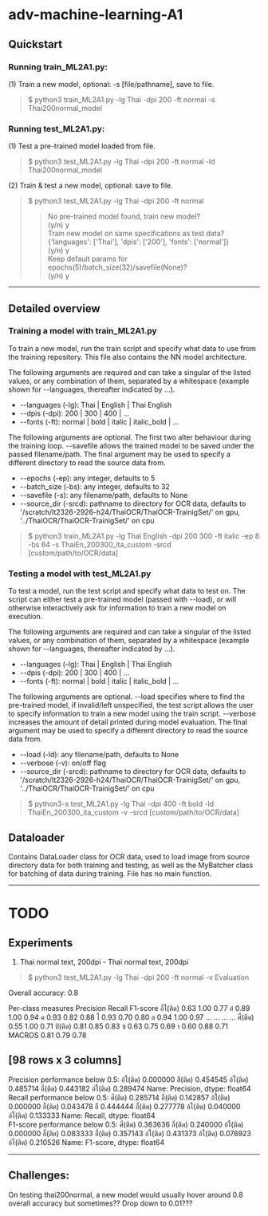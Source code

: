 # adv-machine-learning-A1

## Quickstart

### Running train_ML2A1.py:

(1) Train a new model, optional: -s [file/pathname], save to file.  
> $ python3 train_ML2A1.py -lg Thai -dpi 200 -ft normal -s Thai200normal_model

### Running test_ML2A1.py:

(1) Test a pre-trained model loaded from file.
> $ python3 test_ML2A1.py -lg Thai -dpi 200 -ft normal -ld Thai200normal_model

(2) Train & test a new model, optional: save to file.
> $ python3 test_ML2A1.py -lg Thai -dpi 200 -ft normal
>> No pre-trained model found, train new model?  
>> (y/n) y  
>> Train new model on same specifications as test data?  
>> {'languages': ['Thai'], 'dpis': ['200'], 'fonts': ['normal']}  
>> (y/n) y  
>> Keep default params for epochs(5)/batch_size(32)/savefile(None)?  
>> (y/n) y  

___

## Detailed overview

### Training a model with train_ML2A1.py

To train a new model, run the train script and specify what data to use from the training repository. This file also contains the NN model architecture.

The following arguments are required and can take a singular of the listed values, or any combination of them, separated by a whitespace (example shown for --languages, thereafter indicated by ...).
* --languages (-lg):	Thai | English | Thai English
* --dpis (-dpi): 	200 | 300 | 400 | ...
* --fonts (-ft):	normal | bold | italic | italic_bold | ...

The following arguments are optional. The first two alter behaviour during the training loop. --savefile allows the trained model to be saved under the passed filename/path. The final argument may be used to specify a different directory to read the source data from.
* --epochs (-ep):	any integer, defaults to 5
* --batch_size (-bs):	any integer, defaults to 32
* --savefile (-s):	any filename/path, defaults to None
* --source_dir (-srcd):	pathname to directory for OCR data, defaults to '/scratch/lt2326-2926-h24/ThaiOCR/ThaiOCR-TrainigSet/' on gpu, '../ThaiOCR/ThaiOCR-TrainigSet/' on cpu

> $ python3 train_ML2A1.py -lg Thai English -dpi 200 300 -ft italic -ep 8 -bs 64 -s ThaiEn_200300_ita_custom -srcd [custom/path/to/OCR/data]


### Testing a model with test_ML2A1.py

To test a model, run the test script and specify what data to test on. The script can either test a pre-trained model (passed with --load), or will otherwise interactively ask for information to train a new model on execution.

The following arguments are required and can take a singular of the listed values, or any combination of them, separated by a whitespace (example shown for --languages, thereafter indicated by ...).
* --languages (-lg):	Thai | English | Thai English
* --dpis (-dpi): 	200 | 300 | 400 | ...
* --fonts (-ft):	normal | bold | italic | italic_bold | ...

The following arguments are optional. --load specifies where to find the pre-trained model, if invalid/left unspecified, the test script allows the user to specify information to train a new model using the train script. --verbose increases the amount of detail printed during model evaluation. The final argument may be used to specify a different directory to read the source data from.
* --load (-ld):		any filename/path, defaults to None
* --verbose (-v):	on/off flag
* --source_dir (-srcd):	pathname to directory for OCR data, defaults to '/scratch/lt2326-2926-h24/ThaiOCR/ThaiOCR-TrainigSet/' on gpu, '../ThaiOCR/ThaiOCR-TrainigSet/' on cpu

> $ python3-s test_ML2A1.py -lg Thai -dpi 400 -ft bold -ld ThaiEn_200300_ita_custom -v -srcd [custom/path/to/OCR/data]

## Dataloader

Contains DataLoader class for OCR data, used to load image from source directory data for both training and testing, as well as the MyBatcher class for batching of data during training. File has no main function.

___

# TODO

## Experiments

1) Thai normal text, 200dpi - Thai normal text, 200dpi

> $ python3 test_ML2A1.py -lg Thai -dpi 200 -ft normal -v
Evaluation

Overall accuracy: 0.8

Per-class measures
          Precision  Recall  F1-score
อ็ไ(ติด)       0.63    1.00      0.77
อ๋             0.89    1.00      0.94
ด              0.93    0.82      0.88
ไ              0.93    0.70      0.80
ล              0.94    1.00      0.97
...             ...     ...       ...
ศื(ติด)        0.55    1.00      0.71
ป้(ติด)        0.81    0.85      0.83
ซ              0.63    0.75      0.69
า              0.60    0.88      0.71
MACROS         0.81    0.79      0.78

[98 rows x 3 columns]
--------------------------------------------------------------------------------

Precision performance below 0.5:
อ้ใ(ติด)    0.000000
สี(ติด)     0.454545
อ์โ(ติด)    0.485714
อึ่(ติด)    0.443182
อ์ใ(ติด)    0.289474
Name: Precision, dtype: float64  
Recall performance below 0.5:
ศี(ติด)     0.285714
อี่(ติด)    0.142857
อ้ใ(ติด)    0.000000
อึ้(ติด)    0.043478
อื          0.444444
อื่(ติด)    0.277778
อ้ไ(ติด)    0.040000
อ์ไ(ติด)    0.133333
Name: Recall, dtype: float64  
F1-score performance below 0.5:
ศี(ติด)     0.363636
อี่(ติด)    0.240000
อ้ใ(ติด)    0.000000
อึ้(ติด)    0.083333
อื่(ติด)    0.357143
อ์ใ(ติด)    0.431373
อ้ไ(ติด)    0.076923
อ์ไ(ติด)    0.210526
Name: F1-score, dtype: float64
___

## Challenges:

On testing thai200normal, a new model would usually hover around 0.8 overall accuracy but sometimes?? Drop down to 0.01???